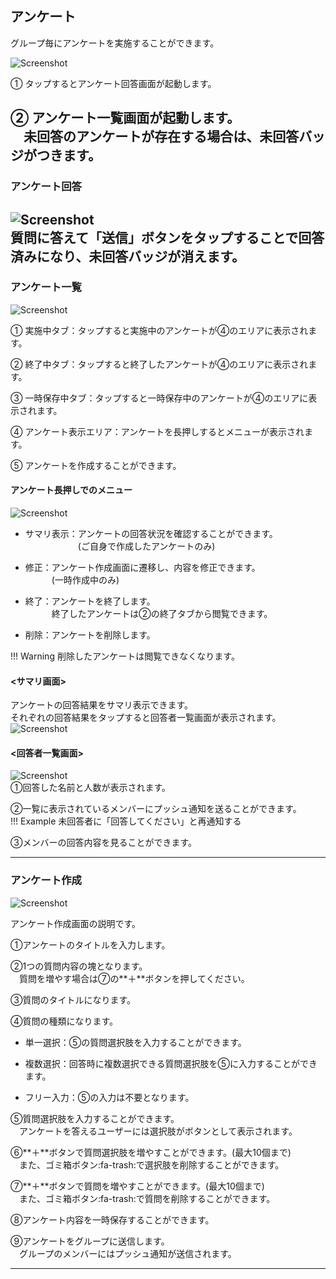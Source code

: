 ## アンケート

グループ毎にアンケートを実施することができます。    

![Screenshot](img/sp_アンケート1.jpg)  

① タップするとアンケート回答画面が起動します。  

② アンケート一覧画面が起動します。  
　未回答のアンケートが存在する場合は、未回答バッジがつきます。
---
### アンケート回答
![Screenshot](img/sp_アンケート2.jpg)  
質問に答えて「送信」ボタンをタップすることで回答済みになり、未回答バッジが消えます。  
---
### アンケート一覧
![Screenshot](img/sp_アンケート3.jpg)  

① 実施中タブ：タップすると実施中のアンケートが④のエリアに表示されます。  

② 終了中タブ：タップすると終了したアンケートが④のエリアに表示されます。  

③ 一時保存中タブ：タップすると一時保存中のアンケートが④のエリアに表示されます。  

④ アンケート表示エリア：アンケートを長押しするとメニューが表示されます。  

⑤ アンケートを作成することができます。  

<!--誰でもサマリが見れるようになっていた気がする-->
#### アンケート長押しでのメニュー  

![Screenshot](img/sp_アンケート4.jpg)  

- サマリ表示：アンケートの回答状況を確認することができます。  
　　　　　　(ご自身で作成したアンケートのみ)  

- 修正：アンケート作成画面に遷移し、内容を修正できます。  
　　　(一時作成中のみ)  

- 終了：アンケートを終了します。  
　　　終了したアンケートは②の終了タブから閲覧できます。  

- 削除：アンケートを削除します。  

!!! Warning
    削除したアンケートは閲覧できなくなります。  

#### <サマリ画面>   
アンケートの回答結果をサマリ表示できます。  
それぞれの回答結果をタップすると回答者一覧画面が表示されます。  
![Screenshot](img/sp_アンケート5.jpg)  

#### <回答者一覧画面>  
![Screenshot](img/sp_アンケート6.jpg)  
①回答した名前と人数が表示されます。  

②一覧に表示されているメンバーにプッシュ通知を送ることができます。  
!!! Example
    未回答者に「回答してください」と再通知する  

③メンバーの回答内容を見ることができます。  

---
### アンケート作成
![Screenshot](img/sp_アンケート7.jpg)  

<!--作成画面も変わったような気が・・・-->
アンケート作成画面の説明です。  

①アンケートのタイトルを入力します。  

②1つの質問内容の塊となります。  
　質問を増やす場合は⑦の**＋**ボタンを押してください。  

③質問のタイトルになります。  

④質問の種類になります。  

  -  単一選択：⑤の質問選択肢を入力することができます。

  -  複数選択：回答時に複数選択できる質問選択肢を⑤に入力することができます。  

  -  フリー入力：⑤の入力は不要となります。  

⑤質問選択肢を入力することができます。  
　アンケートを答えるユーザーには選択肢がボタンとして表示されます。  

⑥**＋**ボタンで質問選択肢を増やすことができます。(最大10個まで)  
　また、ゴミ箱ボタン:fa-trash:で選択肢を削除することができます。  

⑦**＋**ボタンで質問を増やすことができます。(最大10個まで)  
　また、ゴミ箱ボタン:fa-trash:で質問を削除することができます。  

⑧アンケート内容を一時保存することができます。  

⑨アンケートをグループに送信します。  
　グループのメンバーにはプッシュ通知が送信されます。 

---